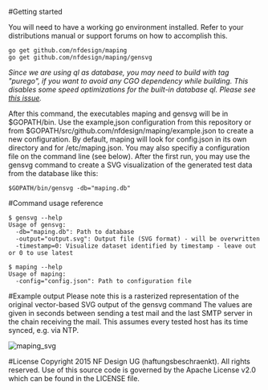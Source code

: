 #Getting started

You will need to have a working go environment installed. Refer to your distributions manual or support forums on how to accomplish this.

```
go get github.com/nfdesign/maping
go get github.com/nfdesign/maping/gensvg
```

*Since we are using ql as database, you may need to build with tag "purego", if you want to avoid any CGO dependency while 
building. This disables some speed optimizations for the built-in database ql.
Please see [this issue](https://github.com/cznic/ql/issues/86).*

After this command, the executables maping and gensvg will be in $GOPATH/bin. Use the example,json configuration from this repository or from $GOPATH/src/github.com/nfdesign/maping/example.json to create a new configuration. By default, maping will look for config.json in its own directory and for /etc/maping.json. You may also specifiy a configuration file on the command line (see below).
After the first run, you may use the gensvg command to create a SVG visualization of the generated test data from the database like this:

```
$GOPATH/bin/gensvg -db="maping.db"
```

#Command usage reference

```
$ gensvg --help
Usage of gensvg:
  -db="maping.db": Path to database
  -output="output.svg": Output file (SVG format) - will be overwritten
  -timestamp=0: Visualize dataset identified by timestamp - leave out or 0 to use latest
```
```
$ maping --help
Usage of maping:
  -config="config.json": Path to configuration file
```

#Example output
Please note this is a rasterized representation of the original vector-based SVG output of the gensvg command
The values are given in seconds between sending a test mail and the last SMTP server in the chain receiving the mail. This assumes every tested host has its time synced, e.g. via NTP.

![maping_svg](https://cloud.githubusercontent.com/assets/6495713/6999310/8eca4062-dc05-11e4-9e15-9bdca1cf676a.png)

#License
Copyright 2015 NF Design UG (haftungsbeschraenkt). All rights reserved.
Use of this source code is governed by the Apache License v2.0
which can be found in the LICENSE file.
